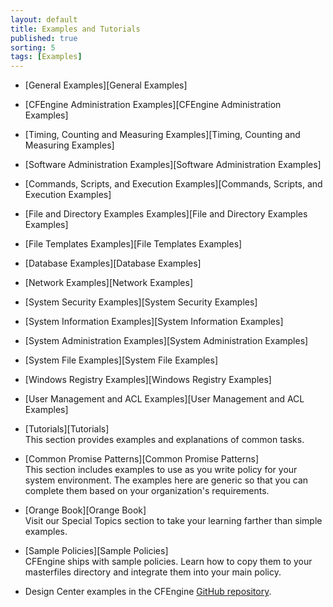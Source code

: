 ```yaml
---
layout: default
title: Examples and Tutorials
published: true
sorting: 5
tags: [Examples]
---
```


* [General Examples][General Examples]
* [CFEngine Administration Examples][CFEngine Administration Examples]
* [Timing, Counting and Measuring Examples][Timing, Counting and Measuring Examples]
* [Software Administration Examples][Software Administration Examples]
* [Commands, Scripts, and Execution Examples][Commands, Scripts, and Execution Examples]
* [File and Directory Examples Examples][File and Directory Examples Examples]
* [File Templates Examples][File Templates Examples]
* [Database Examples][Database Examples]
* [Network Examples][Network Examples]
* [System Security Examples][System Security Examples]
* [System Information Examples][System Information Examples]
* [System Administration Examples][System Administration Examples]
* [System File Examples][System File Examples]
* [Windows Registry Examples][Windows Registry Examples]
* [User Management and ACL Examples][User Management and ACL Examples]

* [Tutorials][Tutorials]  
This section provides examples and explanations of common tasks.

* [Common Promise Patterns][Common Promise Patterns]  
This section includes examples to use as you write policy for your system environment. 
The examples here are generic so that you can complete them based on your organization's 
requirements. 

* [Orange Book][Orange Book]  
Visit our Special Topics section to take your learning farther than simple examples.

* [Sample Policies][Sample Policies]  
CFEngine ships with sample policies. Learn how to copy them to your masterfiles directory 
and integrate them into your main policy.

* Design Center examples in the CFEngine [GitHub repository](https://github.com/cfengine/design-center/tree/master/examples).

